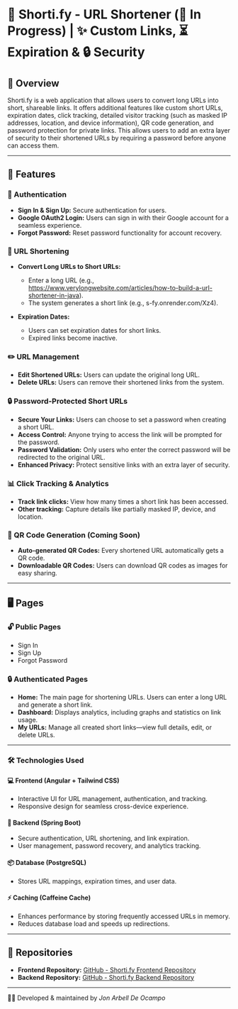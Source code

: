 # 🔗 Shorti.fy - URL Shortener (🚀 In Progress) | ✨ Custom Links, ⏳ Expiration & 🔒 Security

## 📝 Overview
Shorti.fy is a web application that allows users to convert long URLs into short, shareable links. It offers additional features like custom short URLs, expiration dates, click tracking, detailed visitor tracking (such as masked IP addresses, location, and device information), QR code generation, and password protection for private links. This allows users to add an extra layer of security to their shortened URLs by requiring a password before anyone can access them.


---


## 🚀 Features  

### 🔑 Authentication  
- **Sign In & Sign Up:** Secure authentication for users.
- **Google OAuth2 Login:** Users can sign in with their Google account for a seamless experience.
- **Forgot Password:** Reset password functionality for account recovery.

### 🔗 URL Shortening  
- **Convert Long URLs to Short URLs:**  
  - Enter a long URL (e.g., https://www.verylongwebsite.com/articles/how-to-build-a-url-shortener-in-java).  
  - The system generates a short link (e.g., s-fy.onrender.com/Xz4).  

- **Expiration Dates:**  
  - Users can set expiration dates for short links.  
  - Expired links become inactive.  

### ✏️ URL Management  
- **Edit Shortened URLs:** Users can update the original long URL.  
- **Delete URLs:** Users can remove their shortened links from the system.  


### 🔒 Password-Protected Short URLs
- **Secure Your Links:** Users can choose to set a password when creating a short URL.
- **Access Control:** Anyone trying to access the link will be prompted for the password.
- **Password Validation:** Only users who enter the correct password will be redirected to the original URL.
- **Enhanced Privacy:** Protect sensitive links with an extra layer of security.


### 📊 Click Tracking & Analytics  
- **Track link clicks:** View how many times a short link has been accessed.  
- **Other tracking:** Capture details like partially masked IP, device, and location.  

### 📌 QR Code Generation (Coming Soon)
- **Auto-generated QR Codes:** Every shortened URL automatically gets a QR code.  
- **Downloadable QR Codes:** Users can download QR codes as images for easy sharing.  


---


## 🖥️ Pages

### 🔓 Public Pages
- Sign In
- Sign Up
- Forgot Password

### 🔒 Authenticated Pages
- **Home:** The main page for shortening URLs. Users can enter a long URL and generate a short link.
- **Dashboard:** Displays analytics, including graphs and statistics on link usage.
- **My URLs:** Manage all created short links—view full details, edit, or delete URLs.


---


### 🛠 Technologies Used

#### 💻 Frontend (Angular + Tailwind CSS)
  - Interactive UI for URL management, authentication, and tracking.
  - Responsive design for seamless cross-device experience.

#### 🔧 Backend (Spring Boot)
  - Secure authentication, URL shortening, and link expiration.
  - User management, password recovery, and analytics tracking.

#### 📦 Database (PostgreSQL)
  - Stores URL mappings, expiration times, and user data.

#### ⚡ Caching (Caffeine Cache)
  - Enhances performance by storing frequently accessed URLs in memory.
  - Reduces database load and speeds up redirections.


---


## 📂 Repositories
- **Frontend Repository:** [GitHub - Shorti.fy Frontend Repository](https://github.com/JonArbell/shorti.fy-frontend)  
- **Backend Repository:** [GitHub - Shorti.fy Backend Repository](https://github.com/JonArbell/shorti.fy-backend)  


---

👨‍💻 Developed & maintained by *Jon Arbell De Ocampo*
